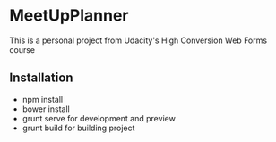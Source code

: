# MeetUpPlanner

This is a personal project from Udacity's High Conversion Web Forms course 

## Installation

* npm install
* bower install
* grunt serve for development and preview
* grunt build for building project
